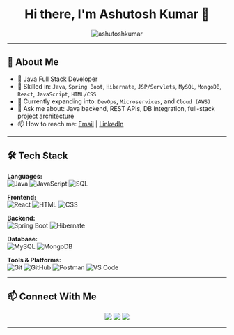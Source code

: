 <h1 align="center">Hi there, I'm Ashutosh Kumar 👋</h1>

<p align="center">
  <img src="https://komarev.com/ghpvc/?username=ashutoshkumar&label=Profile%20Views&color=0e75b6&style=flat" alt="ashutoshkumar" />
</p>

---

## 💼 About Me

- 🎯 Java Full Stack Developer
- 🔧 Skilled in: `Java`, `Spring Boot`, `Hibernate`, `JSP/Servlets`, `MySQL`, `MongoDB`, `React`, `JavaScript`, `HTML/CSS`
- 🧠 Currently expanding into: `DevOps`, `Microservices`, and `Cloud (AWS)`
- 💬 Ask me about: Java backend, REST APIs, DB integration, full-stack project architecture
- 📫 How to reach me: [Email](mailto:youremail@example.com) | [LinkedIn](https://linkedin.com/in/yourprofile)

---

## 🛠️ Tech Stack

**Languages:**  
![Java](https://img.shields.io/badge/Java-ED8B00?style=flat-square&logo=java&logoColor=white)
![JavaScript](https://img.shields.io/badge/JavaScript-F7DF1E?style=flat-square&logo=javascript&logoColor=black)
![SQL](https://img.shields.io/badge/SQL-4479A1?style=flat-square&logo=postgresql&logoColor=white)

**Frontend:**  
![React](https://img.shields.io/badge/React-20232A?style=flat-square&logo=react&logoColor=61DAFB)
![HTML](https://img.shields.io/badge/HTML5-E34F26?style=flat-square&logo=html5&logoColor=white)
![CSS](https://img.shields.io/badge/CSS3-1572B6?style=flat-square&logo=css3&logoColor=white)

**Backend:**  
![Spring Boot](https://img.shields.io/badge/Spring_Boot-6DB33F?style=flat-square&logo=spring-boot&logoColor=white)
![Hibernate](https://img.shields.io/badge/Hibernate-59666C?style=flat-square&logo=hibernate&logoColor=white)

**Database:**  
![MySQL](https://img.shields.io/badge/MySQL-005C84?style=flat-square&logo=mysql&logoColor=white)
![MongoDB](https://img.shields.io/badge/MongoDB-4EA94B?style=flat-square&logo=mongodb&logoColor=white)

**Tools & Platforms:**  
![Git](https://img.shields.io/badge/Git-F05032?style=flat-square&logo=git&logoColor=white)
![GitHub](https://img.shields.io/badge/GitHub-181717?style=flat-square&logo=github&logoColor=white)
![Postman](https://img.shields.io/badge/Postman-FF6C37?style=flat-square&logo=postman&logoColor=white)
![VS Code](https://img.shields.io/badge/VS_Code-007ACC?style=flat-square&logo=visual-studio-code&logoColor=white)

---

## 📫 Connect With Me

<p align="center">
  <a href="mailto:ashutoshbiotech2020@gmail.com"><img src="https://img.shields.io/badge/Email-D14836?style=for-the-badge&logo=gmail&logoColor=white"/></a>
  <a href="https://linkedin.com/in/ashutoshbiotech"><img src="https://img.shields.io/badge/LinkedIn-0A66C2?style=for-the-badge&logo=linkedin&logoColor=white"/></a>
  <a href="https://github.com/Ashutosh-biotech"><img src="https://img.shields.io/badge/GitHub-181717?style=for-the-badge&logo=github&logoColor=white"/></a>
</p>

---
